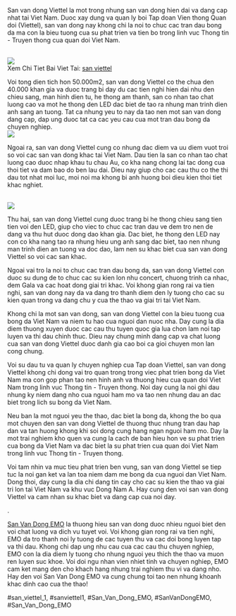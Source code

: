 <p>
			San van dong Viettel la mot trong nhung san van dong hien dai va dang cap nhat tai Viet Nam. Duoc xay dung va quan ly boi Tap doan Vien thong Quan doi (Viettel), san van dong nay khong chi la noi to chuc cac tran dau bong da ma con la bieu tuong cua su phat trien va tien bo trong linh vuc Thong tin - Truyen thong cua quan doi Viet Nam.
		</p><br><img src="https://sanbongdepemo.com/wp-content/uploads/2024/12/cropped-Du-an-moi.png"></br>
Xem Chi Tiet Bai Viet Tai: <a href="https://sanbongdepemo.com/san-bong-viettel/">san viettel</a><p>
			Voi tong dien tich hon 50.000m2, san van dong Viettel co the chua den 40.000 khan gia va duoc trang bi day du cac tien nghi hien dai nhu den chieu sang, man hinh dien tu, he thong am thanh, san co nhan tao chat luong cao va mot he thong den LED dac biet de tao ra nhung man trinh dien anh sang an tuong. Tat ca nhung yeu to nay da tao nen mot san van dong dang cap, dap ung duoc tat ca cac yeu cau cua mot tran dau bong da chuyen nghiep.
		<br><img src="https://sanbongdepemo.com/wp-content/uploads/2024/12/2.png"></br><p>
			Ngoai ra, san van dong Viettel cung co nhung dac diem va uu diem vuot troi so voi cac san van dong khac tai Viet Nam. Dau tien la san co nhan tao chat luong cao duoc nhap khau tu chau Au, co kha nang chong lai tac dong cua thoi tiet va dam bao do ben lau dai. Dieu nay giup cho cac cau thu co the thi dau tot nhat moi luc, moi noi ma khong bi anh huong boi dieu kien thoi tiet khac nghiet.
		</p><br><img src="https://sanbongdepemo.com/wp-content/uploads/2024/12/san-van-dong-phu-tho.png"></br><p>
			Thu hai, san van dong Viettel cung duoc trang bi he thong chieu sang tien tien voi den LED, giup cho viec to chuc cac tran dau ve dem tro nen de dang va thu hut duoc dong dao khan gia. Dac biet, he thong den LED nay con co kha nang tao ra nhung hieu ung anh sang dac biet, tao nen nhung man trinh dien an tuong va doc dao, lam nen su khac biet cua san van dong Viettel so voi cac san khac.
		<p>
			Ngoai vai tro la noi to chuc cac tran dau bong da, san van dong Viettel con duoc su dung de to chuc cac su kien lon nhu concert, chuong trinh ca nhac, dem Gala va cac hoat dong giai tri khac. Voi khong gian rong rai va tien nghi, san van dong nay da va dang tro thanh diem den ly tuong cho cac su kien quan trong va dang chu y cua the thao va giai tri tai Viet Nam.
		</p><p>
			Khong chi la mot san van dong, san van dong Viettel con la bieu tuong cua bong da Viet Nam va niem tu hao cua nguoi dan nuoc nha. Day cung la dia diem thuong xuyen duoc cac cau thu tuyen quoc gia lua chon lam noi tap luyen va thi dau chinh thuc. Dieu nay chung minh dang cap va chat luong cua san van dong Viettel duoc danh gia cao boi ca gioi chuyen mon lan cong chung.
		<p>
			Voi su dau tu va quan ly chuyen nghiep cua Tap doan Viettel, san van dong Viettel khong chi dong vai tro quan trong trong viec phat trien bong da Viet Nam ma con gop phan tao nen hinh anh va thuong hieu cua quan doi Viet Nam trong linh vuc Thong tin - Truyen thong. Noi day cung la noi ghi dau nhung ky niem dang nho cua nguoi ham mo va tao nen nhung dau an dac biet trong lich su bong da Viet Nam.
		</p><p>
			Neu ban la mot nguoi yeu the thao, dac biet la bong da, khong the bo qua mot chuyen den san van dong Viettel de thuong thuc nhung tran dau hap dan va tan huong khong khi soi dong cung hang ngan nguoi ham mo. Day la mot trai nghiem kho quen va cung la cach de ban hieu hon ve su phat trien cua bong da Viet Nam va dac biet la su phat trien cua quan doi Viet Nam trong linh vuc Thong tin - Truyen thong.
		</p><p>
			Voi tam nhin va muc tieu phat trien ben vung, san van dong Viettel se tiep tuc la noi gan ket va lan toa niem dam me bong da cua nguoi dan Viet Nam. Dong thoi, day cung la dia chi dang tin cay cho cac su kien the thao va giai tri lon tai Viet Nam va khu vuc Dong Nam A. Hay cung den voi san van dong Viettel va cam nhan su khac biet va dang cap cua noi day.
		</p><p>. 

<a href="https://sanbongdepemo.com/">San Van Dong EMO</a> la thuong hieu san van dong duoc nhieu nguoi biet den voi chat luong va dich vu tuyet voi. Voi khong gian rong rai va tien nghi, EMO da tro thanh noi ly tuong de cac tuyen thu va cac doi bong luyen tap va thi dau. Khong chi dap ung nhu cau cua cac cau thu chuyen nghiep, EMO con la dia diem ly tuong cho nhung nguoi yeu thich the thao va muon ren luyen suc khoe. Voi doi ngu nhan vien nhiet tinh va chuyen nghiep, EMO cam ket mang den cho khach hang nhung trai nghiem thu vi va dang nho. Hay den voi San Van Dong EMO va cung chung toi tao nen nhung khoanh khac dinh cao cua the thao!</p>
#san_viettel_1, #sanviettel1, #San_Van_Dong_EMO, #SanVanDongEMO, #San_Van_Dong_EMO
